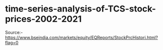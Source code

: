 # time-series-analysis-of-TCS-stock-prices-2002-2021
Source:- https://www.bseindia.com/markets/equity/EQReports/StockPrcHistori.html?flag=0
